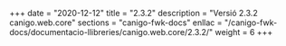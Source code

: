 +++
date        = "2020-12-12"
title       = "2.3.2"
description = "Versió 2.3.2 canigo.web.core"
sections    = "canigo-fwk-docs"
enllac		= "/canigo-fwk-docs/documentacio-llibreries/canigo.web.core/2.3.2/"
weight		= 6
+++

